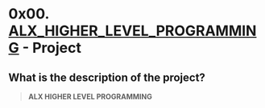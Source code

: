 # 0x00. [ALX_HIGHER_LEVEL_PROGRAMMING](https://ALX_HIGHER_LEVEL_PROGRAMMING.com) -  Project

## What is the description of the project?

> **ALX HIGHER LEVEL PROGRAMMING**
